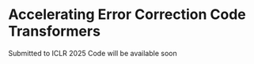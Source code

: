 # Accelerating Error Correction Code Transformers
Submitted to ICLR 2025
Code will be available soon
